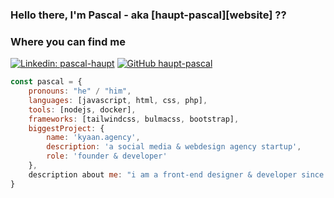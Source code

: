 ### Hello there, I'm Pascal - aka [haupt-pascal][website] ??

### Where you can find me

[![Linkedin: pascal-haupt](https://img.shields.io/badge/-pascal-haupt-blue?style=flat-square&logo=Linkedin&logoColor=white&link=https://www.linkedin.com/in/pascal-haupt-b6406719b/)](https://www.linkedin.com/in/pascal-haupt-b6406719b/)
[![GitHub haupt-pascal](https://img.shields.io/github/followershaupt-pascal?label=follow&style=social)](https://github.com/haupt-pascal/)

```javascript
const pascal = {
    pronouns: "he" / "him",
    languages: [javascript, html, css, php],
    tools: [nodejs, docker],
    frameworks: [tailwindcss, bulmacss, bootstrap],
    biggestProject: {
        name: 'kyaan.agency',
        description: 'a social media & webdesign agency startup',
        role: 'founder & developer'
    },
    description about me: "i am a front-end designer & developer since about 3 years, focused on design and websites"
}
```